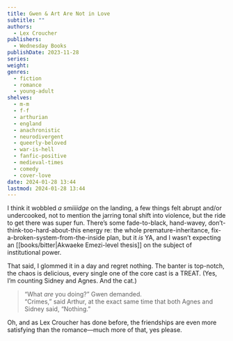 ```yaml
---
title: Gwen & Art Are Not in Love
subtitle: ""
authors:
  - Lex Croucher
publishers:
  - Wednesday Books
publishDate: 2023-11-28
series: 
weight: 
genres:
  - fiction
  - romance
  - young-adult
shelves:
  - m-m
  - f-f
  - arthurian
  - england
  - anachronistic
  - neurodivergent
  - queerly-beloved
  - war-is-hell
  - fanfic-positive
  - medieval-times
  - comedy
  - cover-love
date: 2024-01-28 13:44
lastmod: 2024-01-28 13:44
---
```

I think it wobbled _a smiiiidge_ on the landing, a few things felt abrupt and/or undercooked, not to mention the jarring tonal shift into violence, but the ride to get there was super fun. There’s some fade-to-black, hand-wavey, don’t-think-too-hard-about-this energy re: the whole premature-inheritance, fix-a-broken-system-from-the-inside plan, but it _is_ YA, and I wasn’t expecting an [[books/bitter|Akwaeke Emezi-level thesis]] on the subject of institutional power.

That said, I glommed it in a day and regret nothing. The banter is top-notch, the chaos is delicious, every single one of the core cast is a TREAT. (Yes, I’m counting Sidney and Agnes. And the cat.)

> “What _are_ you doing?” Gwen demanded.  
> “Crimes,” said Arthur, at the exact same time that both Agnes and Sidney said, “Nothing.”  

Oh, and as Lex Croucher has done before, the friendships are even more satisfying than the romance—much more of that, yes please.